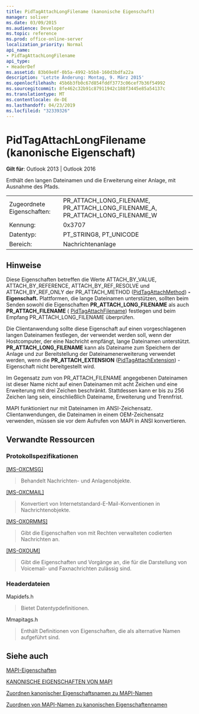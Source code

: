 ```yaml
---
title: PidTagAttachLongFilename (kanonische Eigenschaft)
manager: soliver
ms.date: 03/09/2015
ms.audience: Developer
ms.topic: reference
ms.prod: office-online-server
localization_priority: Normal
api_name:
- PidTagAttachLongFilename
api_type:
- HeaderDef
ms.assetid: 83b69e8f-0b5a-4992-b5b8-160d3bdfa22a
description: 'Letzte Änderung: Montag, 9. März 2015'
ms.openlocfilehash: 45b6b3fb0c67d854fddf3773c06cef7b36f54992
ms.sourcegitcommit: 8fe462c32b91c87911942c188f3445e85a54137c
ms.translationtype: MT
ms.contentlocale: de-DE
ms.lasthandoff: 04/23/2019
ms.locfileid: "32339326"
---
```

# <a name="pidtagattachlongfilename-canonical-property"></a>PidTagAttachLongFilename (kanonische Eigenschaft)

  
  
**Gilt für**: Outlook 2013 | Outlook 2016 
  
Enthält den langen Dateinamen und die Erweiterung einer Anlage, mit Ausnahme des Pfads. 
  
|||
|:-----|:-----|
|Zugeordnete Eigenschaften:  <br/> |PR_ATTACH_LONG_FILENAME, PR_ATTACH_LONG_FILENAME_A, PR_ATTACH_LONG_FILENAME_W  <br/> |
|Kennung:  <br/> |0x3707  <br/> |
|Datentyp:  <br/> |PT_STRING8, PT_UNICODE  <br/> |
|Bereich:  <br/> |Nachrichtenanlage  <br/> |
   
## <a name="remarks"></a>Hinweise

Diese Eigenschaften betreffen die Werte ATTACH_BY_VALUE, ATTACH_BY_REFERENCE, ATTACH_BY_REF_RESOLVE und ATTACH_BY_REF_ONLY der PR_ATTACH_METHOD ([PidTagAttachMethod](pidtagattachmethod-canonical-property.md)) **-Eigenschaft.** Plattformen, die lange Dateinamen unterstützen, sollten beim Senden sowohl die Eigenschaften **PR_ATTACH_LONG_FILENAME** als auch **PR_ATTACH_FILENAME** (  [PidTagAttachFilename](pidtagattachfilename-canonical-property.md)) festlegen und beim Empfang PR_ATTACH_LONG_FILENAME überprüfen. 
  
Die Clientanwendung sollte diese Eigenschaft auf einen vorgeschlagenen langen Dateinamen festlegen, der verwendet werden soll, wenn der Hostcomputer, der eine Nachricht empfängt, lange Dateinamen unterstützt. **PR_ATTACH_LONG_FILENAME** kann als Dateiname zum Speichern der Anlage und zur Bereitstellung der Dateinamenerweiterung verwendet werden, wenn die **PR_ATTACH_EXTENSION** ([PidTagAttachExtension](pidtagattachextension-canonical-property.md)) -Eigenschaft nicht bereitgestellt wird. 
  
Im Gegensatz zum von PR_ATTACH_FILENAME angegebenen Dateinamen ist dieser Name nicht auf einen Dateinamen mit acht Zeichen und eine Erweiterung mit drei Zeichen beschränkt. Stattdessen kann er bis zu 256 Zeichen lang sein, einschließlich Dateiname, Erweiterung und Trennfrist. 
  
MAPI funktioniert nur mit Dateinamen im ANSI-Zeichensatz. Clientanwendungen, die Dateinamen in einem OEM-Zeichensatz verwenden, müssen sie vor dem Aufrufen von MAPI in ANSI konvertieren. 
  
## <a name="related-resources"></a>Verwandte Ressourcen

### <a name="protocol-specifications"></a>Protokollspezifikationen

[[MS-OXCMSG]](https://msdn.microsoft.com/library/7fd7ec40-deec-4c06-9493-1bc06b349682%28Office.15%29.aspx)
  
> Behandelt Nachrichten- und Anlagenobjekte.
    
[[MS-OXCMAIL]](https://msdn.microsoft.com/library/b60d48db-183f-4bf5-a908-f584e62cb2d4%28Office.15%29.aspx)
  
> Konvertiert von Internetstandard-E-Mail-Konventionen in Nachrichtenobjekte.
    
[[MS-OXORMMS]](https://msdn.microsoft.com/library/a121dda4-48f3-41f8-b12f-170f533038bb%28Office.15%29.aspx)
  
> Gibt die Eigenschaften von mit Rechten verwalteten codierten Nachrichten an.
    
[[MS-OXOUM]](https://msdn.microsoft.com/library/2a0696c5-2caf-4f20-87fb-085db430afec%28Office.15%29.aspx)
  
> Gibt die Eigenschaften und Vorgänge an, die für die Darstellung von Voicemail- und Faxnachrichten zulässig sind.
    
### <a name="header-files"></a>Headerdateien

Mapidefs.h
  
> Bietet Datentypdefinitionen.
    
Mmapitags.h
  
> Enthält Definitionen von Eigenschaften, die als alternative Namen aufgeführt sind.
    
## <a name="see-also"></a>Siehe auch



[MAPI-Eigenschaften](mapi-properties.md)
  
[KANONISCHE EIGENSCHAFTEN VON MAPI](mapi-canonical-properties.md)
  
[Zuordnen kanonischer Eigenschaftsnamen zu MAPI-Namen](mapping-canonical-property-names-to-mapi-names.md)
  
[Zuordnen von MAPI-Namen zu kanonischen Eigenschaftennamen](mapping-mapi-names-to-canonical-property-names.md)

